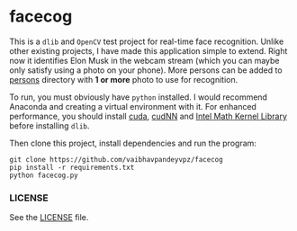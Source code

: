 # facecog

This is a `dlib` and `OpenCV` test project for real-time face recognition.
Unlike other existing projects, I have made this application simple to extend.
Right now it identifies Elon Musk in the webcam stream (which you can maybe only satisfy using a photo on your phone).
More persons can be added to [persons](persons) directory with **1 or more** photo to use for recognition.

To run, you must obviously have `python` installed.
I would recommend Anaconda and creating a virtual environment with it.
For enhanced performance, you should install [cuda](https://developer.nvidia.com/cuda-downloads), [cudNN](https://developer.nvidia.com/cudnn) and [Intel Math Kernel Library](https://software.intel.com/en-us/mkl) before installing `dlib`.


Then clone this project, install dependencies and run the program:
```shell script
git clone https://github.com/vaibhavpandeyvpz/facecog
pip install -r requirements.txt
python facecog.py
```

### LICENSE
See the [LICENSE](LICENSE) file.

